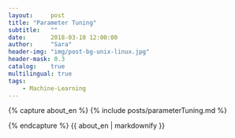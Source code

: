 ```yaml
---
layout:     post
title: "Parameter Tuning"
subtitle:   ""
date:       2018-03-10 12:00:00
author:     "Sara"
header-img: "img/post-bg-unix-linux.jpg"
header-mask: 0.3
catalog:    true
multilingual: true
tags:
    - Machine-Learning
---
```


<div class="zh post-container">
{% capture about_en %}
{% include posts/parameterTuning.md %}

{% endcapture %}
{{ about_en | markdownify }}
</div>

<div class="en post-container">

</div>

